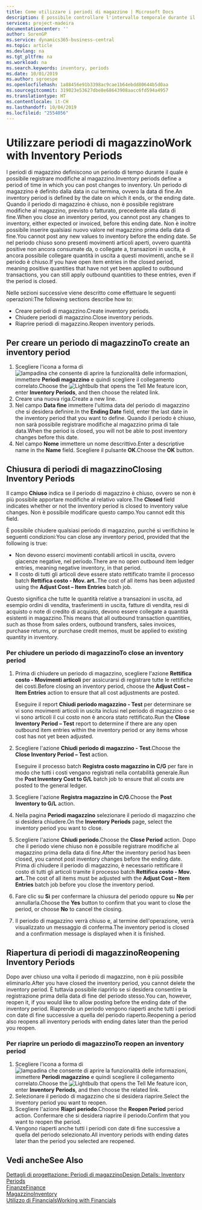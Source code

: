 ```yaml
---
title: Come utilizzare i periodi di magazzino | Microsoft Docs
description: È possibile controllare l'intervallo temporale durante il quale si possono registrare modifiche al magazzino defininendo periodi di magazzino.
services: project-madeira
documentationcenter: ''
author: SorenGP
ms.service: dynamics365-business-central
ms.topic: article
ms.devlang: na
ms.tgt_pltfrm: na
ms.workload: na
ms.search.keywords: inventory, periods
ms.date: 10/01/2019
ms.author: sgroespe
ms.openlocfilehash: 1a88456e91b3398ac9cae1b64ebdd80644b5d0aa
ms.sourcegitcommit: 319023e53627dbe8e68643908aacc6fd594a4957
ms.translationtype: HT
ms.contentlocale: it-CH
ms.lasthandoff: 10/04/2019
ms.locfileid: "2554056"
---
```

# <a name="work-with-inventory-periods"></a><span data-ttu-id="fbe61-103">Utilizzare periodi di magazzino</span><span class="sxs-lookup"><span data-stu-id="fbe61-103">Work with Inventory Periods</span></span>
<span data-ttu-id="fbe61-104">I periodi di magazzino definiscono un periodo di tempo durante il quale è possibile registrare modifiche al magazzino.</span><span class="sxs-lookup"><span data-stu-id="fbe61-104">Inventory periods define a period of time in which you can post changes to inventory.</span></span> <span data-ttu-id="fbe61-105">Un periodo di magazzino è definito dalla data in cui termina, ovvero la data di fine.</span><span class="sxs-lookup"><span data-stu-id="fbe61-105">An inventory period is defined by the date on which it ends, or the ending date.</span></span> <span data-ttu-id="fbe61-106">Quando il periodo di magazzino è chiuso, non è possibile registrare modifiche al magazzino, previsto o fatturato, precedente alla data di fine.</span><span class="sxs-lookup"><span data-stu-id="fbe61-106">When you close an inventory period, you cannot post any changes to inventory, either expected or invoiced, before this ending date.</span></span> <span data-ttu-id="fbe61-107">Non è inoltre possibile inserire qualsiasi nuovo valore nel magazzino prima della data di fine.</span><span class="sxs-lookup"><span data-stu-id="fbe61-107">You cannot post any new values to inventory before the ending date.</span></span> <span data-ttu-id="fbe61-108">Se nel periodo chiuso sono presenti movimenti articoli aperti, ovvero quantità positive non ancora consumate da, o collegate a, transazioni in uscita, è ancora possibile collegare quantità in uscita a questi movimenti, anche se il periodo è chiuso.</span><span class="sxs-lookup"><span data-stu-id="fbe61-108">If you have open item entries in the closed period, meaning positive quantities that have not yet been applied to outbound transactions, you can still apply outbound quantities to these entries, even if the period is closed.</span></span>  

<span data-ttu-id="fbe61-109">Nelle sezioni successive viene descritto come effettuare le seguenti operazioni:</span><span class="sxs-lookup"><span data-stu-id="fbe61-109">The following sections describe how to:</span></span>

* <span data-ttu-id="fbe61-110">Creare periodi di magazzino.</span><span class="sxs-lookup"><span data-stu-id="fbe61-110">Create inventory periods.</span></span>  
* <span data-ttu-id="fbe61-111">Chiudere periodi di magazzino.</span><span class="sxs-lookup"><span data-stu-id="fbe61-111">Close inventory periods.</span></span>  
* <span data-ttu-id="fbe61-112">Riaprire periodi di magazzino.</span><span class="sxs-lookup"><span data-stu-id="fbe61-112">Reopen inventory periods.</span></span>  

## <a name="to-create-an-inventory-period"></a><span data-ttu-id="fbe61-113">Per creare un periodo di magazzino</span><span class="sxs-lookup"><span data-stu-id="fbe61-113">To create an inventory period</span></span>  
1. <span data-ttu-id="fbe61-114">Scegliere l'icona a forma di ![lampadina che consente di aprire la funzionalità delle informazioni](media/ui-search/search_small.png "Informazioni sull'operazione che si desidera eseguire"), immettere **Periodi magazzino** e quindi scegliere il collegamento correlato.</span><span class="sxs-lookup"><span data-stu-id="fbe61-114">Choose the ![Lightbulb that opens the Tell Me feature](media/ui-search/search_small.png "Tell me what you want to do") icon, enter **Inventory Periods**, and then choose the related link.</span></span>  
2. <span data-ttu-id="fbe61-115">Creare una nuova riga.</span><span class="sxs-lookup"><span data-stu-id="fbe61-115">Create a new line.</span></span>  
3. <span data-ttu-id="fbe61-116">Nel campo **Data fine** immettere l'ultima data del periodo di magazzino che si desidera definire.</span><span class="sxs-lookup"><span data-stu-id="fbe61-116">In the **Ending Date** field, enter the last date in the inventory period that you want to define.</span></span> <span data-ttu-id="fbe61-117">Quando il periodo è chiuso, non sarà possibile registrare modifiche al magazzino prima di tale data.</span><span class="sxs-lookup"><span data-stu-id="fbe61-117">When the period is closed, you will not be able to post inventory changes before this date.</span></span>  
4. <span data-ttu-id="fbe61-118">Nel campo **Nome** immettere un nome descrittivo.</span><span class="sxs-lookup"><span data-stu-id="fbe61-118">Enter a descriptive name in the **Name** field.</span></span> <span data-ttu-id="fbe61-119">Scegliere il pulsante **OK**.</span><span class="sxs-lookup"><span data-stu-id="fbe61-119">Choose the **OK** button.</span></span>  

## <a name="closing-inventory-periods"></a><span data-ttu-id="fbe61-120">Chiusura di periodi di magazzino</span><span class="sxs-lookup"><span data-stu-id="fbe61-120">Closing Inventory Periods</span></span>  
<span data-ttu-id="fbe61-121">Il campo **Chiuso** indica se il periodo di magazzino è chiuso, ovvero se non è più possibile apportare modifiche al relativo valore.</span><span class="sxs-lookup"><span data-stu-id="fbe61-121">The **Closed** field indicates whether or not the inventory period is closed to inventory value changes.</span></span> <span data-ttu-id="fbe61-122">Non è possibile modificare questo campo.</span><span class="sxs-lookup"><span data-stu-id="fbe61-122">You cannot edit this field.</span></span>  

<span data-ttu-id="fbe61-123">È possibile chiudere qualsiasi periodo di magazzino, purché si verifichino le seguenti condizioni:</span><span class="sxs-lookup"><span data-stu-id="fbe61-123">You can close any inventory period, provided that the following is true:</span></span>  

* <span data-ttu-id="fbe61-124">Non devono esserci movimenti contabili articoli in uscita, ovvero giacenze negative, nel periodo.</span><span class="sxs-lookup"><span data-stu-id="fbe61-124">There are no open outbound item ledger entries, meaning negative inventory, in that period.</span></span>  
* <span data-ttu-id="fbe61-125">Il costo di tutti gli articoli deve essere stato rettificato tramite il processo batch **Rettifica costo - Mov. art.**.</span><span class="sxs-lookup"><span data-stu-id="fbe61-125">The cost of all items has been adjusted using the **Adjust Cost – Item Entries** batch job.</span></span>  

<span data-ttu-id="fbe61-126">Questo significa che tutte le quantità relative a transazioni in uscita, ad esempio ordini di vendita, trasferimenti in uscita, fatture di vendita, resi di acquisto o note di credito di acquisto, devono essere collegate a quantità esistenti in magazzino.</span><span class="sxs-lookup"><span data-stu-id="fbe61-126">This means that all outbound transaction quantities, such as those from sales orders, outbound transfers, sales invoices, purchase returns, or purchase credit memos, must be applied to existing quantity in inventory.</span></span>  

### <a name="to-close-an-inventory-period"></a><span data-ttu-id="fbe61-127">Per chiudere un periodo di magazzino</span><span class="sxs-lookup"><span data-stu-id="fbe61-127">To close an inventory period</span></span>  
1. <span data-ttu-id="fbe61-128">Prima di chiudere un periodo di magazzino, scegliere l'azione **Rettifica costo - Movimenti articoli** per assicurarsi di registrare tutte le rettifiche dei costi.</span><span class="sxs-lookup"><span data-stu-id="fbe61-128">Before closing an inventory period, choose the **Adjust Cost – Item Entries** action to ensure that all cost adjustments are posted.</span></span>

     <span data-ttu-id="fbe61-129">Eseguire il report **Chiudi periodo magazzino - Test** per determinare se vi sono movimenti articoli in uscita inclusi nel periodo di magazzino o se vi sono articoli il cui costo non è ancora stato rettificato.</span><span class="sxs-lookup"><span data-stu-id="fbe61-129">Run the **Close Inventory Period – Test** report to determine if there are any open outbound item entries within the inventory period or any items whose cost has not yet been adjusted.</span></span>  
2. <span data-ttu-id="fbe61-130">Scegliere l'azione **Chiudi periodo di magazzino - Test**.</span><span class="sxs-lookup"><span data-stu-id="fbe61-130">Choose the **Close Inventory Period – Test** action.</span></span>  

     <span data-ttu-id="fbe61-131">Eseguire il processo batch **Registra costo magazzino in C/G** per fare in modo che tutti i costi vengano registrati nella contabilità generale.</span><span class="sxs-lookup"><span data-stu-id="fbe61-131">Run the **Post Inventory Cost to G/L** batch job to ensure that all costs are posted to the general ledger.</span></span>  
3. <span data-ttu-id="fbe61-132">Scegliere l'azione **Registra magazzino in C/G**.</span><span class="sxs-lookup"><span data-stu-id="fbe61-132">Choose the **Post Inventory to G/L** action.</span></span>  
4. <span data-ttu-id="fbe61-133">Nella pagina **Periodi magazzino** selezionare il periodo di magazzino che si desidera chiudere.</span><span class="sxs-lookup"><span data-stu-id="fbe61-133">On the **Inventory Periods** page, select the inventory period you want to close.</span></span>  
5. <span data-ttu-id="fbe61-134">Scegliere l'azione **Chiudi periodo**.</span><span class="sxs-lookup"><span data-stu-id="fbe61-134">Choose the **Close Period** action.</span></span> <span data-ttu-id="fbe61-135">Dopo che il periodo viene chiuso non è possibile registrare modifiche al magazzino prima della data di fine.</span><span class="sxs-lookup"><span data-stu-id="fbe61-135">After the inventory period has been closed, you cannot post inventory changes before the ending date.</span></span> <span data-ttu-id="fbe61-136">Prima di chiudere il periodo di magazzino, è necessario rettificare il costo di tutti gli articoli tramite il processo batch **Rettifica costo - Mov. art.**.</span><span class="sxs-lookup"><span data-stu-id="fbe61-136">The cost of all items must be adjusted with the **Adjust Cost – Item Entries** batch job before you close the inventory period.</span></span>  
6. <span data-ttu-id="fbe61-137">Fare clic su **Sì** per confermare la chiusura del periodo oppure su **No** per annullarla.</span><span class="sxs-lookup"><span data-stu-id="fbe61-137">Choose the **Yes** button to confirm that you want to close the period, or choose **No** to cancel the closing.</span></span>  
7. <span data-ttu-id="fbe61-138">Il periodo di magazzino verrà chiuso e, al termine dell'operazione, verrà visualizzato un messaggio di conferma.</span><span class="sxs-lookup"><span data-stu-id="fbe61-138">The inventory period is closed and a confirmation message is displayed when it is finished.</span></span>  

## <a name="reopening-inventory-periods"></a><span data-ttu-id="fbe61-139">Riapertura di periodi di magazzino</span><span class="sxs-lookup"><span data-stu-id="fbe61-139">Reopening Inventory Periods</span></span>  
<span data-ttu-id="fbe61-140">Dopo aver chiuso una volta il periodo di magazzino, non è più possibile eliminarlo.</span><span class="sxs-lookup"><span data-stu-id="fbe61-140">After you have closed the inventory period, you cannot delete the inventory period.</span></span> <span data-ttu-id="fbe61-141">È tuttavia possibile riaprirlo se si desidera consentire la registrazione prima della data di fine del periodo stesso.</span><span class="sxs-lookup"><span data-stu-id="fbe61-141">You can, however, reopen it, if you would like to allow posting before the ending date of the inventory period.</span></span> <span data-ttu-id="fbe61-142">Riaprendo un periodo vengono riaperti anche tutti i periodi con date di fine successive a quella del periodo riaperto.</span><span class="sxs-lookup"><span data-stu-id="fbe61-142">Reopening a period also reopens all inventory periods with ending dates later than the period you reopen.</span></span>  

### <a name="to-reopen-an-inventory-period"></a><span data-ttu-id="fbe61-143">Per riaprire un periodo di magazzino</span><span class="sxs-lookup"><span data-stu-id="fbe61-143">To reopen an inventory period</span></span>  
1. <span data-ttu-id="fbe61-144">Scegliere l'icona a forma di ![lampadina che consente di aprire la funzionalità delle informazioni](media/ui-search/search_small.png "Informazioni sull'operazione che si desidera eseguire"), immettere **Periodi magazzino** e quindi scegliere il collegamento correlato.</span><span class="sxs-lookup"><span data-stu-id="fbe61-144">Choose the ![Lightbulb that opens the Tell Me feature](media/ui-search/search_small.png "Tell me what you want to do") icon, enter **Inventory Periods**, and then choose the related link.</span></span>  
2. <span data-ttu-id="fbe61-145">Selezionare il periodo di magazzino che si desidera riaprire.</span><span class="sxs-lookup"><span data-stu-id="fbe61-145">Select the inventory period you want to reopen.</span></span>  
3. <span data-ttu-id="fbe61-146">Scegliere l'azione **Riapri periodo**.</span><span class="sxs-lookup"><span data-stu-id="fbe61-146">Choose the **Reopen Period** period action.</span></span> <span data-ttu-id="fbe61-147">Confermare che si desidera riaprire il periodo.</span><span class="sxs-lookup"><span data-stu-id="fbe61-147">Confirm that you want to reopen the period.</span></span>  
4. <span data-ttu-id="fbe61-148">Vengono riaperti anche tutti i periodi con date di fine successive a quella del periodo selezionato.</span><span class="sxs-lookup"><span data-stu-id="fbe61-148">All inventory periods with ending dates later than the period you selected are reopened.</span></span>  

## <a name="see-also"></a><span data-ttu-id="fbe61-149">Vedi anche</span><span class="sxs-lookup"><span data-stu-id="fbe61-149">See Also</span></span>  
[<span data-ttu-id="fbe61-150">Dettagli di progettazione: Periodi di magazzino</span><span class="sxs-lookup"><span data-stu-id="fbe61-150">Design Details: Inventory Periods</span></span>](design-details-inventory-periods.md)  
[<span data-ttu-id="fbe61-151">Finanze</span><span class="sxs-lookup"><span data-stu-id="fbe61-151">Finance</span></span>](finance.md)  
[<span data-ttu-id="fbe61-152">Magazzino</span><span class="sxs-lookup"><span data-stu-id="fbe61-152">Inventory</span></span>](inventory-manage-inventory.md)  
[<span data-ttu-id="fbe61-153">Utilizzo di Financials</span><span class="sxs-lookup"><span data-stu-id="fbe61-153">Working with Financials</span></span>](ui-work-product.md)
